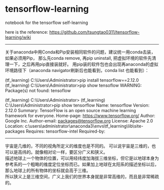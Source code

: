 # tensorflow-learning
notebook for the tensorflow self-learning

here is the reference:   https://github.com/tsungtao0311/tensorflow-learning/wiki  

-----------------------------------------------------------------------------------------------------------------------------------------------------------
关于anaconda中用Conda和Pip安装相同软件的问题，建议统一用conda去装，如果必须用Pip， 那么先conda remove, 再pip uninstall, 把虚拟环境的软件先清理一下，之后再用pip直接装就好。
用pip装的软件包也会出现再anaconda的虚拟环境路径下（anaconda navigator刷新后也能看到，conda list 也能看到）：

(tf_learning) C:\Users\Administrator>pip install tensorflow==2.12.0
(tf_learning) C:\Users\Administrator>pip show tensoflow
WARNING: Package(s) not found: tensoflow

(tf_learning) C:\Users\Administrator>
(tf_learning) C:\Users\Administrator>pip show tensorflow
Name: tensorflow
Version: 2.12.0
Summary: TensorFlow is an open source machine learning framework for everyone.
Home-page: https://www.tensorflow.org/
Author: Google Inc.
Author-email: packages@tensorflow.org
License: Apache 2.0
Location: c:\users\administrator\anaconda3\envs\tf_learning\lib\site-packages
Requires: tensorflow-intel
Required-by:

-----------------------------------------------------------------------------------------------------------------------------------------------------------  

宇宙是几维的，不同的视角所定义的维度也是不同的。 可以说宇宙是三维的，也可以是高纬的。就像相对论一样，要区分广义和狭义。  
描述地球上一个物体的位置，可以用经纬度加海拔三维坐标，但它是以地球本身为参考系的一个粗略的维度定位坐标而已。如果加上地球在太阳系的描述坐标以后，那么地球上的所有物体的坐标就会高于三维。  
所以狭义上是三维空间，广义上我们的世界本身就是非常高维的，而且是非常稀疏的。
